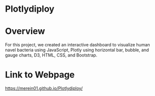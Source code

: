 # Plotlydiploy
# Overview
For this project, we created an interactive dashboard to visualize human navel bacteria using JavaScript, Plotly using horizontal bar, bubble, and gauge charts, D3, HTML, CSS, and Bootstrap.
# Link to Webpage
https://merein01.github.io/Plotlydiploy/
